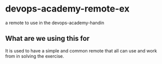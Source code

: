 # devops-academy-remote-ex
a remote to use in the devops-academy-handin

## What are we using this for
It is used to have a simple and common remote that all can use and work from in solving the exercise.
